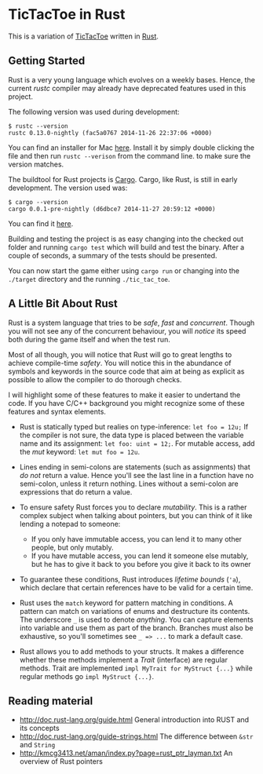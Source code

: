 # TicTacToe in Rust

This is a variation of [TicTacToe](http://en.wikipedia.org/wiki/Tic-tac-toe) written in [Rust](http://www.rust-lang.org/).

## Getting Started
Rust is a very young language which evolves on a weekly bases.
Hence, the current _rustc_ compiler may already have deprecated features used in this project.

The following version was used during development:

```
$ rustc --version
rustc 0.13.0-nightly (fac5a0767 2014-11-26 22:37:06 +0000)
```

You can find an installer for Mac [here](https://www.dropbox.com/s/79xpgfkfhwt7rno/rust-nightly-x86_64-apple-darwin.pkg?dl=0).
Install it by simply double clicking the file and then run
`rustc --verison` from the command line. to make sure the version matches.

The buildtool for Rust projects is [Cargo](https://github.com/rust-lang/cargo).
Cargo, like Rust, is still in early development.
The version used was:
```
$ cargo --version
cargo 0.0.1-pre-nightly (d6dbce7 2014-11-27 20:59:12 +0000)
```
You can find it [here](https://www.dropbox.com/s/gzhg05869ad7g6d/cargo-nightly-x86_64-apple-darwin.tar.gz?dl=0).

Building and testing the project is as easy changing into the checked out folder and running `cargo test` which will build and test the binary.
After a couple of seconds, a summary of the tests should be presented.

You can now start the game either using `cargo run` or changing into the `./target` directory and the running `./tic_tac_toe`.

## A Little Bit About Rust

Rust is a system language that tries to be *safe*, *fast* and *concurrent*.
Though you will not see any of the concurrent behaviour, you will _notice_ its speed both during the game itself and when the test run.

Most of all though, you will notice that Rust will go to great lengths to achieve compile-time *safety*.
You will notice this in the abundance of symbols and keywords in the source code that aim at being as explicit as possible to allow the compiler to do thorough checks.

I will highlight some of these features to make it easier to undertand the code.
If you have C/C++ background you might recognize some of these features and syntax elements.

* Rust is statically typed but realies on type-inference: `let foo = 12u;`
    If the compiler is not sure, the data type is placed between the variable name and its assignment:
    `let foo: uint = 12;`. For mutable access, add the _mut_ keyword: `let mut foo = 12u`.

* Lines ending in semi-colons are statements (such as assignments) that *do not* return a value.
    Hence you'll see the last line in a function have no semi-colon, unless it return nothing.
    Lines without a semi-colon are expressions that do return a value.

* To ensure safety Rust forces you to declare _mutability_. This is a rather complex subject when talking about pointers, but you can think of it like lending a notepad to someone:
  * If you only have immutable access, you can lend it to many other people, but only mutably.
  * If you have mutable access, you can lend it someone else mutably, but he has to give it back to you before you give it back to its owner

* To guarantee these conditions, Rust introduces _lifetime bounds_ (`'a`), which declare that certain references have to be valid for a certain time.

* Rust uses the `match` keyword for pattern matching in conditions.
    A pattern can match on variations of enums and destructure its contents.
    The underscore `_` is used to denote _anything_.
    You can capture elements into variable and use them as part of the branch.
    Branches must also be exhaustive, so you'll sometimes see `_ => ...` to mark a default case.

* Rust allows you to add methods to your structs.
    It makes a difference whether these methods implement a _Trait_ (interface) are regular methods.
    Trait are implemented `impl MyTrait for MyStruct {...}` while regular methods go `impl MyStruct {...}`.

## Reading material
* http://doc.rust-lang.org/guide.html General introduction into RUST and its concepts
* http://doc.rust-lang.org/guide-strings.html The difference between `&str` and `String`
* http://kmcg3413.net/aman/index.py?page=rust_ptr_layman.txt An overview of Rust pointers
